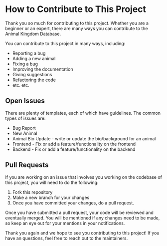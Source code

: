 # How to Contribute to This Project
Thank you so much for contributing to this project. Whether you are a beginner or an expert, there are many ways you can contribute to the Animal Kingdom Database.

You can contribute to this project in many ways, including:

- Reporting a bug
- Adding a new animal 
- Fixing a bug
- Improving the documentation
- Giving suggestions
- Refactoring the code
- etc. etc.

## Open Issues
There are plenty of templates, each of which have guidelines. The common types of issues are:
- Bug Report
- New Animal 
- Animal Bio Update - write or update the bio/background for an animal
- Frontend - Fix or add a feature/functionality on the frontend
- Backend - Fix or add a feature/functionality on the backend

## Pull Requests
If you are working on an issue that involves you working on the codebase of this project, you will need to do the following:
1. Fork this repository
2. Make a new branch for your changes
3. Once you have committed your changes, do a pull request.

Once you have submitted a pull request, your code will be reviewed and eventually merged. You will be mentioned if any changes need to be made, so keep an eye out for your mentions in your notifications.


Thank you again and we hope to see you contributing to this project! If you have an questions, feel free to reach out to the maintainers.